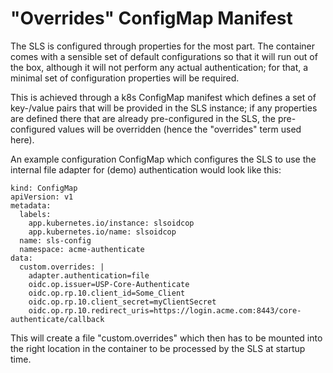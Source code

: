 # "Overrides" ConfigMap Manifest

The SLS is configured through properties for the most part. The container comes with a sensible set of default
configurations so that it will run out of the box, although it will not perform any actual authentication; for that,
a minimal set of configuration properties will be required.

This is achieved through a k8s ConfigMap manifest which defines a set of key-/value pairs that will be provided in
the SLS instance; if any properties are defined there that are already pre-configured in the SLS, the pre-configured
values will be overridden (hence the "overrides" term used here).

An example configuration ConfigMap which configures the SLS to use the internal file adapter for (demo) authentication
would look like this:

```
kind: ConfigMap
apiVersion: v1
metadata:
  labels:
    app.kubernetes.io/instance: slsoidcop
    app.kubernetes.io/name: slsoidcop
  name: sls-config
  namespace: acme-authenticate
data:
  custom.overrides: |
    adapter.authentication=file
    oidc.op.issuer=USP-Core-Authenticate
    oidc.op.rp.10.client_id=Some_Client
    oidc.op.rp.10.client_secret=myClientSecret
    oidc.op.rp.10.redirect_uris=https://login.acme.com:8443/core-authenticate/callback
```

This will create a file "custom.overrides" which then has to be mounted into the right location in the container to
be processed by the SLS at startup time.

